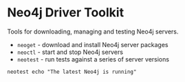 # Neo4j Driver Toolkit

Tools for downloading, managing and testing Neo4j servers.

- `neoget` - download and install Neo4j server packages
- `neoctl` - start and stop Neo4j servers
- `neotest` - run tests against a series of server versions

```
neotest echo "The latest Neo4j is running"
```
